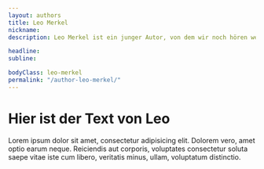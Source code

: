 ```yaml
---
layout: authors
title: Leo Merkel
nickname:
description: Leo Merkel ist ein junger Autor, von dem wir noch hören werden.

headline:
subline:

bodyClass: leo-merkel
permalink: "/author-leo-merkel/"
---
```


# Hier ist der Text von Leo

Lorem ipsum dolor sit amet, consectetur adipisicing elit. Dolorem vero, amet optio earum neque. Reiciendis aut corporis, voluptates consectetur soluta saepe vitae iste cum libero, veritatis minus, ullam, voluptatum distinctio.


